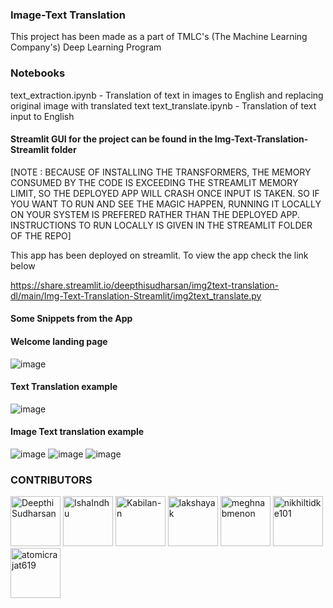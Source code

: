 ### Image-Text Translation

This project has been made as a part of TMLC's (The Machine Learning Company's) Deep Learning Program

### Notebooks

text_extraction.ipynb - Translation of text in images to English and replacing original image with translated text
text_translate.ipynb - Translation of text input to English

#### Streamlit GUI for the project can be found in the Img-Text-Translation-Streamlit folder

[NOTE : BECAUSE OF INSTALLING THE TRANSFORMERS, THE MEMORY CONSUMED BY THE CODE IS EXCEEDING THE STREAMLIT MEMORY LIMIT, SO THE DEPLOYED APP WILL CRASH ONCE INPUT IS TAKEN. SO IF YOU WANT TO RUN AND SEE THE MAGIC HAPPEN, RUNNING IT LOCALLY ON YOUR SYSTEM IS PREFERED RATHER THAN THE DEPLOYED APP. INSTRUCTIONS TO RUN LOCALLY IS GIVEN IN THE STREAMLIT FOLDER OF THE REPO]

This app has been deployed on streamlit. To view the app check the link below

https://share.streamlit.io/deepthisudharsan/img2text-translation-dl/main/Img-Text-Translation-Streamlit/img2text_translate.py

#### Some Snippets from the App

#### Welcome landing page
![image](https://user-images.githubusercontent.com/59824729/135139673-7504ace8-13e0-4589-a127-e161b018a93b.png)

#### Text Translation example

![image](https://user-images.githubusercontent.com/59824729/135140372-08b4192f-a8ea-4bd1-9c23-4c5265456130.png)

#### Image Text translation example

![image](https://user-images.githubusercontent.com/59824729/135140000-d36ab1e0-5b61-4e0d-b7e4-17212503a2ab.png)
![image](https://user-images.githubusercontent.com/59824729/135140040-62296a59-662c-4c23-8c48-eb9ef77ed0f8.png)
![image](https://user-images.githubusercontent.com/59824729/135140071-912b684d-d0fd-4885-868d-e20e5288d486.png)

### CONTRIBUTORS

[//]: contributor-faces
<a href="https://github.com/DeepthiSudharsan"><img src="https://avatars.githubusercontent.com/u/59824729?v=4" title="DeepthiSudharsan" width="80" height="80"></a>
<a href="https://github.com/IshaIndhu"><img src="https://avatars.githubusercontent.com/u/65705774?v=4" title="IshaIndhu" width="80" height="80"></a>
<a href="https://github.com/Kabilan-n"><img src="https://avatars.githubusercontent.com/u/60337704?v=4" title="Kabilan-n" width="80" height="80"></a>
<a href="https://github.com/lakshayak"><img src="https://avatars.githubusercontent.com/u/81644362?v=4" title="lakshayak" width="80" height="80"></a>
<a href="https://github.com/meghnabmenon"><img src="https://avatars.githubusercontent.com/u/65718925?v=4" title="meghnabmenon" width="80" height="80"></a>
<a href="https://github.com/nikhiltidke101"><img src="https://avatars.githubusercontent.com/u/54956597?v=4" title="nikhiltidke101" width="80" height="80"></a>
<a href="https://github.com/atomicrajat619"><img src="https://avatars.githubusercontent.com/u/46920783?v=4" title="atomicrajat619" width="80" height="80"></a>
